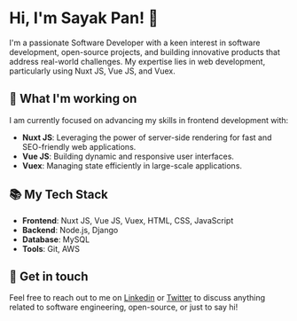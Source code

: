 # Hi, I'm Sayak Pan! 👋
I'm a passionate Software Developer with a keen interest in software development, open-source projects, and building innovative products that address real-world challenges. My expertise lies in web development, particularly using Nuxt JS, Vue JS, and Vuex.

## 🔭 What I'm working on
I am currently focused on advancing my skills in frontend development with:
- **Nuxt JS**: Leveraging the power of server-side rendering for fast and SEO-friendly web applications.
- **Vue JS**: Building dynamic and responsive user interfaces.
- **Vuex**: Managing state efficiently in large-scale applications.

## 📚 My Tech Stack
- **Frontend**: Nuxt JS, Vue JS, Vuex, HTML, CSS, JavaScript
- **Backend**: Node.js, Django
- **Database**: MySQL
- **Tools**: Git, AWS


## 💬 Get in touch
Feel free to reach out to me on [Linkedin](https://www.linkedin.com/in/sayak-pan-98901b224/ "Click here to visit my Linkedin") or [Twitter](https://twitter.com/Sayak_Pan "Click here to visit my Twitter profile") to discuss anything related to software engineering, open-source, or just to say hi!

